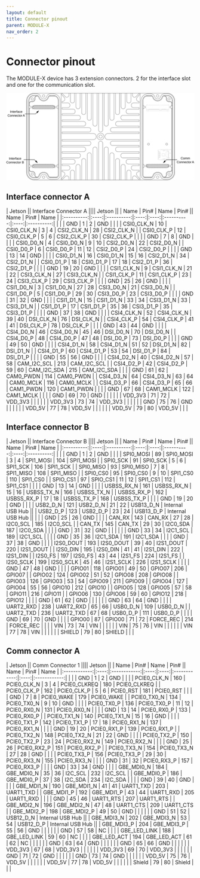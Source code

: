 ```yaml
---
layout: default
title: Connector pinout
parent: MODULE-X
nav_order: 2
---
```


# Connector pinout

The MODULE-X device has 3 extension connectors. 2 for the interface slot and one for the communication slot.

![](/assets/images/pages/module-x/ConnectorPinout.svg)

## Interface connector A

| Jetson    || Interface Connector A                     |||| Jetson           ||
| Name       | Pin# | Name       | Pin#       || Name       | Pin# | Name       |
|:----------:|:----:|:----------:|:----:|:----:|:----------:|:----:|:----------:|
|            |      | GND        | 1    | 2    | GND        |      |            |
| CSI0_CLK_N | 10   | CSI0_CLK_N | 3    | 4    | CSI2_CLK_N | 28   | CSI2_CLK_N |
| CSI0_CLK_P | 12   | CSI0_CLK_P | 5    | 6    | CSI2_CLK_P | 30   | CSI2_CLK_P |
|            |      | GND        | 7    | 8    | GND        |      |            |
| CSI0_D0_N  | 4    | CSI0_D0_N  | 9    | 10   | CSI2_D0_N  | 22   | CSI2_D0_N  |
| CSI0_D0_P  | 6    | CSI0_D0_P  | 11   | 12   | CSI2_D0_P  | 24   | CSI2_D0_P  |
|            |      | GND        | 13   | 14   | GND        |      |            |
| CSI0_D1_N  | 16   | CSI0_D1_N  | 15   | 16   | CSI2_D1_N  | 34   | CSI2_D1_N  |
| CSI0_D1_P  | 18   | CSI0_D1_P  | 17   | 18   | CSI2_D1_P  | 36   | CSI2_D1_P  |
|            |      | GND        | 19   | 20   | GND        |      |            |
| CSI1_CLK_N | 9    | CSI1_CLK_N | 21   | 22   | CSI3_CLK_N | 27   | CSI3_CLK_N |
| CSI1_CLK_P | 11   | CSI1_CLK_P | 23   | 24   | CSI3_CLK_P | 29   | CSI3_CLK_P |
|            |      | GND        | 25   | 26   | GND        |      |            |
| CSI1_D0_N  | 3    | CSI1_D0_N  | 27   | 28   | CSI3_D0_N  | 21   | CSI3_D0_N  |
| CSI1_D0_P  | 5    | CSI1_D0_P  | 29   | 30   | CSI3_D0_P  | 23   | CSI3_D0_P  |
|            |      | GND        | 31   | 32   | GND        |      |            |
| CSI1_D1_N  | 15   | CSI1_D1_N  | 33   | 34   | CSI3_D1_N  | 33   | CSI3_D1_N  |
| CSI1_D1_P  | 17   | CSI1_D1_P  | 35   | 36   | CSI3_D1_P  | 35   | CSI3_D1_P  |
|            |      | GND        | 37   | 38   | GND        |      |            |
| CSI4_CLK_N | 52   | CSI4_CLK_N | 39   | 40   | DSI_CLK_N  | 76   | DSI_CLK_N  |
| CSI4_CLK_P | 54   | CSI4_CLK_P | 41   | 41   | DSI_CLK_P  | 78   | DSI_CLK_P  |
|            |      | GND        | 43   | 44   | GND        |      |            |
| CSI4_D0_N  | 46   | CSI4_D0_N  | 45   | 46   | DSI_D0_N   | 70   | DSI_D0_N   |
| CSI4_D0_P  | 48   | CSI4_D0_P  | 47   | 48   | DSI_D0_P   | 73   | DSI_D0_P   |
|            |      | GND        | 49   | 50   | GND        |      |            |
| CSI4_D1_N  | 58   | CSI4_D1_N  | 51   | 52   | DSI_D1_N   | 82   | DSI_D1_N   |
| CSI4_D1_P  | 60   | CSI4_D1_P  | 53   | 54   | DSI_D1_P   | 84   | DSI_D1_P   |
|            |      | GND        | 55   | 56   | GND        |      |            |
| CSI4_D2_N  | 40   | CSI4_D2_N  | 57   | 58   | CAM_I2C_SCL | 213 | CAM_I2C_SCL |
| CSI4_D2_P  | 42   | CSI4_D2_P  | 59   | 60   | CAM_I2C_SDA | 215 | CAM_I2C_SDA |
|            |      | GND        | 61   | 62   | CAM0_PWDN  | 114  | CAM0_PWDN  |
| CSI4_D3_N  | 64   | CSI4_D3_N  | 63   | 64   | CAM0_MCLK  | 116  | CAM0_MCLK  |
| CSI4_D3_P  | 66   | CSI4_D3_P  | 65   | 66   | CAM1_PWDN  | 120  | CAM1_PWDN  |
|            |      | GND        | 67   | 68   | CAM1_MCLK  | 122  | CAM1_MCLK  |
|            |      | GND        | 69   | 70   | GND        |      |            |
|            |      | VDD_3V3    | 71   | 72   | VDD_3V3    |      |            |
|            |      | VDD_3V3    | 73   | 74   | VDD_3V3    |      |            |
|            |      | GND        | 75   | 76   | GND        |      |            |
|            |      | VDD_5V     | 77   | 78   | VDD_5V     |      |            |
|            |      | VDD_5V     | 79   | 80   | VDD_5V     |      |            |

## Interface connector B

| Jetson    || Interface Connector B                     |||| Jetson           ||
| Name       | Pin# | Name       | Pin#       || Name       | Pin# | Name       |
|:----------:|:----:|:----------:|:----:|:----:|:----------:|:----:|:----------:|
|            |      | GND        | 1    | 2    | GND        |      |            |
| SPI0_MOSI  | 89   | SPI0_MOSI  | 3    | 4    | SPI1_MOSI  | 104  | SPI1_MOSI  |
| SPI0_SCK   | 91   | SPI0_SCK   | 5    | 6    | SPI1_SCK   | 106  | SPI1_SCK   |
| SPI0_MISO  | 93   | SPI0_MISO  | 7    | 8    | SPI1_MISO  | 108  | SPI1_MISO  |
| SPI0_CS0   | 95   | SPI0_CS0   | 9    | 10   | SPI1_CS0   | 110  | SPI1_CS0   |
| SPIO_CS1   | 97   | SPIO_CS1   | 11   | 12   | SPI1_CS1   | 112  | SPI1_CS1   |
|            |      | GND        | 13   | 14   | GND        |      |            |
| USBSS_RX_N | 161  | USBSS_RX_N | 15   | 16   | USBSS_TX_N | 166  | USBSS_TX_N |
| USBSS_RX_P | 162  | USBSS_RX_P | 17   | 18   | USBSS_TX_P | 168  | USBSS_TX_P |
|            |      | GND        | 19   | 20   | GND        |      |            |
| USB2_D_N   | 121  | USB2_D_N   | 21   | 22   | USB13_D_N  | Internal USB Hub ||
| USB2_D_P   | 123  | USB2_D_P   | 23   | 24   | USB13_D_P  | Internal USB Hub ||
|            |      | GND        | 25   | 26   | GND        |      |            |
| CAN_RX     | 143  | CAN_RX     | 27   | 28   | I2C0_SCL   | 185  | I2C0_SCL   |
| CAN_TX     | 145  | CAN_TX     | 29   | 30   | I2C0_SDA   | 187  | I2C0_SDA   |
|            |      | GND        | 31   | 32   | GND        |      |            |
|            |      | GND        | 33   | 34   | I2C1_SCL   | 189  | I2C1_SCL   |
|            |      | GND        | 35   | 36   | I2C1_SDA   | 191  | I2C1_SDA   |
|            |      | GND        | 37   | 38   | GND        |      |            |
| I2S0_DOUT  | 193  | I2S0_DOUT  | 39   | 40   | I2S1_DOUT  | 220  | I2S1_DOUT  |
| I2S0_DIN   | 195  | I2S0_DIN   | 41   | 41   | I2S1_DIN   | 222  | I2S1_DIN   |
| I2S0_FS    | 197  | I2S0_FS    | 43   | 44   | I2S1_FS    | 224  | I2S1_FS    |
| I2S0_SCLK  | 199  | I2S0_SCLK  | 45   | 46   | I2S1_SCLK  | 226  | I2S1_SCLK  |
|            |      | GND        | 47   | 48   | GND        |      |            |
| GPIO01     | 118  | GPIO01     | 49   | 50   | GPIO07     | 206  | GPIO07     |
| GPIO02     | 124  | GPIO02     | 51   | 52   | GPIO08     | 208  | GPIO08     |
| GPIO03     | 126  | GPIO03     | 53   | 54   | GPIO09     | 211  | GPIO09     |
| GPIO04     | 127  | GPIO04     | 55   | 56   | GPIO10     | 212  | GPIO10     |
| GPIO05     | 128  | GPIO05     | 57   | 58   | GPIO11     | 216  | GPIO11     |
| GPIO06     | 130  | GPIO06     | 59   | 60   | GPIO12     | 218  | GPIO12     |
|            |      | GND        | 61   | 62   | GND        |      |            |
|            |      | GND        | 63   | 64   | GND        |      |            |
| UART2_RXD  | 238  | UART2_RXD  | 65   | 66   | USB0_D_N   | 109  | USB0_D_N   |
| UART2_TXD  | 236  | UART2_TXD  | 67   | 68   | USB0_D_P   | 111  | USB0_D_P   |
|            |      | GND        | 69   | 70   | GND        |      |            |
| GPIO00     | 87   | GPIO00     | 71   | 72   | FORCE_REC  | 214  | FORCE_REC  |
|            |      | VIN        | 73   | 74   | VIN        |      |            |
|            |      | VIN        | 75   | 76   | VIN        |      |            |
|            |      | VIN        | 77   | 78   | VIN        |      |            |
|            |      | SHIELD     | 79   | 80   | SHIELD     |      |            |

## Comm connector A

| Jetson      || Comm Connector 1                              |||| Jetson             ||
| Name         | Pin# | Name         | Pin#       || Name         | Pin# | Name         |
|:------------:|:----:|:------------:|:----:|:----:|:------------:|:----:|:------------:|
|              |      | GND          | 1    | 2    | GND          |      |              |
| PCIE0_CLK_N  | 160  | PCIE0_CLK_N  | 3    | 4    | PCIE0_CLKREQ | 180  | PCIE0_CLKREQ |
| PCIE0_CLK_P  | 162  | PCIE0_CLK_P  | 5    | 6    | PCIE0_RST    | 181  | PCIE0_RST    |
|              |      | GND          | 7    | 8    | PCIE0_WAKE   | 179  | PCIE0_WAKE   |
| PCIE0_TX0_N  | 134  | PCIE0_TX0_N  | 9    | 10   | GND          |      |              |
| PCIE0_TX0_P  | 136  | PCIE0_TX0_P  | 11   | 12   | PCIE0_RX0_N  | 131  | PCIE0_RX0_N  |
|              |      | GND          | 13   | 14   | PCIE0_RX0_P  | 133  | PCIE0_RX0_P  |
| PCIE0_TX1_N  | 140  | PCIE0_TX1_N  | 15   | 16   | GND          |      |              |
| PCIE0_TX1_P  | 142  | PCIE0_TX1_P  | 17   | 18   | PCIE0_RX1_N  | 137  | PCIE0_RX1_N  |
|              |      | GND          | 19   | 20   | PCIE0_RX1_P  | 139  | PCIE0_RX1_P  |
| PCIE0_TX2_N  | 148  | PCIE0_TX2_N  | 21   | 22   | GND          |      |              |
| PCIE0_TX2_P  | 150  | PCIE0_TX2_P  | 23   | 24   | PCIE0_RX2_N  | 149  | PCIE0_RX2_N  |
|              |      | GND          | 25   | 26   | PCIE0_RX2_P  | 151  | PCIE0_RX2_P  |
| PCIE0_TX3_N  | 154  | PCIE0_TX3_N  | 27   | 28   | GND          |      |              |
| PCIE0_TX3_P  | 156  | PCIE0_TX3_P  | 29   | 30   | PCIE0_RX3_N  | 155  | PCIE0_RX3_N  |
|              |      | GND          | 31   | 32   | PCIE0_RX3_P  | 157  | PCIE0_RX3_P  |
|              |      | GND          | 33   | 34   | GND          |      |              |
| GBE_MDI0_N   | 184  | GBE_MDI0_N   | 35   | 36   | I2C_SCL      | 232  | I2C_SCL      |
| GBE_MDI0_P   | 186  | GBE_MDI0_P   | 37   | 38   | I2C_SDA      | 234  | I2C_SDA      |
|              |      | GND          | 39   | 40   | GND          |      |              |
| GBE_MDI1_N   | 190  | GBE_MDI1_N   | 41   | 41   | UART1_TXD    | 203  | UART1_TXD    |
| GBE_MDI1_P   | 192  | GBE_MDI1_P   | 43   | 44   | UART1_RXD    | 205  | UART1_RXD    |
|              |      | GND          | 45   | 46   | UART1_RTS    | 207  | UART1_RTS    |
| GBE_MDI2_N   | 196  | GBE_MDI2_N   | 47   | 48   | UART1_CTS    | 209  | UART1_CTS    |
| GBE_MDI2_P   | 198  | GBE_MDI2_P   | 49   | 50   | GND          |      |              |
|              |      | GND          | 51   | 52   | USB12_D_N    | Internal USB Hub   ||
| GBE_MDI3_N   | 202  | GBE_MDI3_N   | 53   | 54   | USB12_D_P    | Internal USB Hub   ||
| GBE_MDI3_P   | 204  | GBE_MDI3_P   | 55   | 56   | GND          |      |              |
|              |      | GND          | 57   | 58   | NC           |      |              |
| GBE_LED_LINK | 188  | GBE_LED_LINK | 59   | 60   | NC           |      |              |
| GBE_LED_ACT  | 194  | GBE_LED_ACT  | 61   | 62   | NC           |      |              |
|              |      | GND          | 63   | 64   | GND          |      |              |
|              |      | GND          | 65   | 66   | GND          |      |              |
|              |      | VDD_3V3      | 67   | 68   | VDD_3V3      |      |              |
|              |      | VDD_3V3      | 69   | 70   | VDD_3V3      |      |              |
|              |      | GND          | 71   | 72   | GND          |      |              |
|              |      | GND          | 73   | 74   | GND          |      |              |
|              |      | VDD_5V       | 75   | 76   | VDD_5V       |      |              |
|              |      | VDD_5V       | 77   | 78   | VDD_5V       |      |              |
|              |      | Shield       | 79   | 80   | Shield       |      |              |

